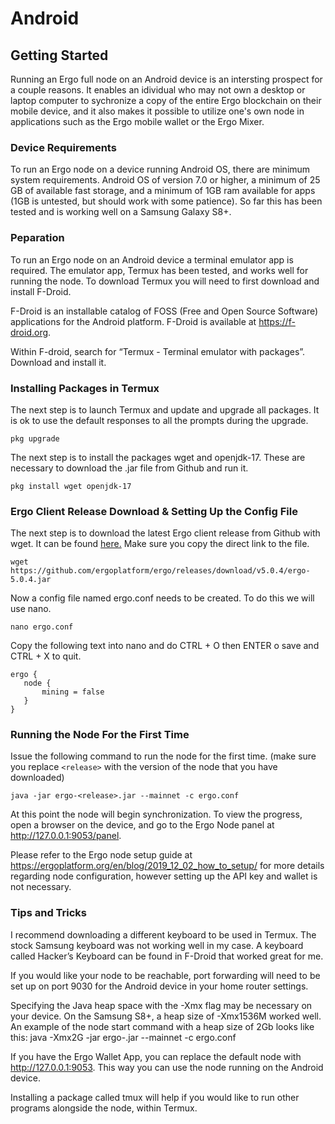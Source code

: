 # Android



## Getting Started

Running an Ergo full node on an Android device is an intersting prospect for a couple reasons. It enables an idividual who may not own a desktop or laptop computer to sychronize a copy of the entire Ergo blockchain on their mobile device, and it also makes it possible to utilize one's own node in applications such as the Ergo mobile wallet or the Ergo Mixer.


### Device Requirements

To run an Ergo node on a device running Android OS, there are minimum system requirements. Android OS of version 7.0 or higher, a minimum of 25 GB of available fast storage, and a minimum of 1GB ram available for apps (1GB is untested, but should work with some patience). So far this has been tested and is working well on a Samsung Galaxy S8+.

### Peparation

To run an Ergo node on an Android device a terminal emulator app is required. The emulator app, Termux has been tested, and works well for running the node. To download Termux you will need to first download and install F-Droid. 

F-Droid is an installable catalog of FOSS (Free and Open Source Software) applications for the Android platform. F-Droid is available at https://f-droid.org.

Within F-droid, search for “Termux - Terminal emulator with packages”. Download and install it.

### Installing Packages in Termux

The next step is to launch Termux and update and upgrade all packages. It is ok to use the default responses to all the prompts during the upgrade.

```
pkg upgrade
```
The next step is to install the packages wget and openjdk-17. These are necessary to download the .jar file from Github and run it.

```
pkg install wget openjdk-17
```

### Ergo Client Release Download & Setting Up the Config File

The next step is to download the latest Ergo client release from Github with wget. It can be found [here.](https://github.com/ergoplatform/ergo/releases) Make sure you copy the direct link to the file.

```
wget https://github.com/ergoplatform/ergo/releases/download/v5.0.4/ergo-5.0.4.jar
```

Now a config file named ergo.conf needs to be created. To do this we will use nano. 

```
nano ergo.conf
```

Copy the following text into nano and do CTRL + O then ENTER o save and CTRL + X to quit.

```
ergo {
   node {
       mining = false
   }
}
```

### Running the Node For the First Time

Issue the following command to run the node for the first time. (make sure you replace ```<release>``` with the version of the node that you have downloaded)

```
java -jar ergo-<release>.jar --mainnet -c ergo.conf
```
  
At this point the node will begin synchronization. To view the progress, open a browser on the device, and go to the Ergo Node panel at http://127.0.0.1:9053/panel.

Please refer to the Ergo node setup guide at https://ergoplatform.org/en/blog/2019_12_02_how_to_setup/ for more details regarding node configuration, however setting up the API key and wallet is not necessary.

### Tips and Tricks
  
I recommend downloading a different keyboard to be used in Termux. The stock Samsung keyboard was not working well in my case. A keyboard called Hacker’s Keyboard can be found in F-Droid that worked great for me.
  
If you would like your node to be reachable, port forwarding will need to be set up on port 9030 for the Android device in your home router settings.
  
Specifying the Java heap space with the -Xmx flag may be necessary on your device. On the Samsung S8+, a heap size of -Xmx1536M worked well. An example of the node start command with a heap size of 2Gb looks like this: java -Xmx2G  -jar ergo-<release>.jar --mainnet -c ergo.conf
  
If you have the Ergo Wallet App, you can replace the default node with http://127.0.0.1:9053. This way you can use the node running on the Android device. 
  
Installing a package called tmux will help if you would like to run other programs alongside the node, within Termux.
